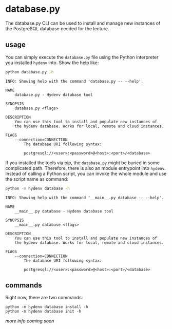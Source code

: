 # database.py

The database.py CLI can be used to install and manage new instances of the 
PostgreSQL database needed for the lecture.

## usage

You can simply execute the `database.py` file using the Python interpreter you 
installed `hydenv` into. Show the help like:

```bash
python database.py -h
```
```
INFO: Showing help with the command 'database.py -- --help'.

NAME
    database.py - Hydenv database tool

SYNOPSIS
    database.py <flags>

DESCRIPTION
    You can use this tool to install and populate new instances of
    the hydenv database. Works for local, remote and cloud instances.

FLAGS
    --connection=CONNECTION
        The database URI following syntax:

        postgresql://<user>:<password>@<host>:<port>/<database>
```

If you installed the tools via pip, the `database.py` might be buried in some 
complicated path. Therefore, there is also an module entrypoint into `hydenv`. 
Instead of calling a Python script, you can invoke the whole module and use the 
script name as command:

```bash
python -m hydenv database -h
```

```
INFO: Showing help with the command '__main__.py database -- --help'.

NAME
    __main__.py database - Hydenv database tool

SYNOPSIS
    __main__.py database <flags>

DESCRIPTION
    You can use this tool to install and populate new instances of
    the hydenv database. Works for local, remote and cloud instances.

FLAGS
    --connection=CONNECTION
        The database URI following syntax:

        postgresql://<user>:<password>@<host>:<port>/<database>
```

## commands

Right now, there are two commands:

```
python -m hydenv database install -h
python -m hydenv database init -h
```

*more info coming soon*